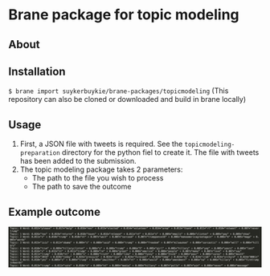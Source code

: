 # Brane package for topic modeling

## About


## Installation
`$ brane import suykerbuykie/brane-packages/topicmodeling`
(This repository can also be cloned or downloaded and build in brane locally)

## Usage
1. First, a JSON file with tweets is required. See the `topicmodeling-preparation` directory for the python fiel to create it. The file with tweets has been added to the submission.
1. The topic modeling package takes 2 parameters:
    * The path to the file you wish to process
    * The path to save the outcome

## Example outcome
![topicmodeling](https://raw.githubusercontent.com/suykerbuykie/brane-packages/topicmodeling/topicmodeling/example.png)
